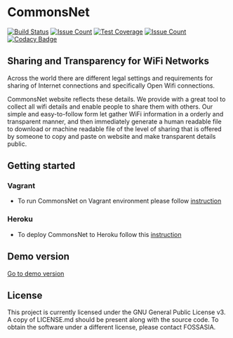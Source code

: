 # CommonsNet
[![Build Status](https://travis-ci.org/fossasia/CommonsNet.svg)](https://travis-ci.org/fossasia/CommonsNet)
[![Issue Count](https://codeclimate.com/github/fossasia/CommonsNet/badges/gpa.svg)](https://codeclimate.com/github/fossasia/CommonsNet)
[![Test Coverage](https://codeclimate.com/github/fossasia/CommonsNet/badges/coverage.svg)](https://codeclimate.com/github/fossasia/open-event-orga-server/coverage)
[![Issue Count](https://codeclimate.com/github/fossasia/CommonsNet/badges/issue_count.svg)](https://codeclimate.com/github/fossasia/CommonsNet)
[![Codacy Badge](https://api.codacy.com/project/badge/Grade/bbe4d39d3d164b598f9a988b5b835cb4)](https://www.codacy.com/app/ag-e-wisniewska/CommonsNet?utm_source=github.com&amp;utm_medium=referral&amp;utm_content=fossasia/CommonsNet&amp;utm_campaign=Badge_Grade)

## Sharing and Transparency for WiFi Networks

Across the world there are different legal settings and requirements for sharing of Internet connections and specifically Open Wifi connections. 

CommonsNet website reflects these details. We provide with a great tool to collect all wifi details and enable people to share them with others. Our simple and easy-to-follow form let gather WiFi information in a orderly and transparent manner, and then immediately generate a human readable file to download or machine readable file of the level of sharing that is offered by someone to copy and paste on website and make transparent details public.


## Getting started

### Vagrant

- To run CommonsNet on Vagrant environment please follow [instruction](https://github.com/fossasia/CommonsNet/blob/master/docs/VAGRANT.md)

### Heroku 
- To deploy CommonsNet to Heroku follow this [instruction](https://github.com/agwisniewska/CommonsNet/blob/master/docs/HEROKU.md)

## Demo version  
[Go to demo version](https://commonsnet.herokuapp.com/) 

## License
This project is currently licensed under the GNU General Public License v3. A copy of LICENSE.md should be present along with the source code. To obtain the software under a different license, please contact FOSSASIA.
